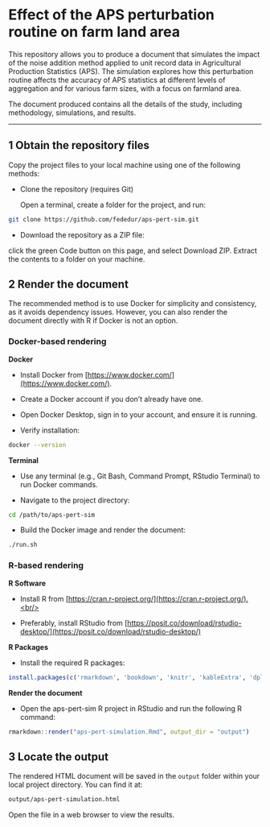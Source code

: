# Effect of the APS perturbation routine on farm land area

This repository allows you to produce a document that simulates the impact of the noise addition method applied to unit record data in Agricultural Production Statistics (APS). The simulation explores how this perturbation routine affects the accuracy of APS statistics at different levels of aggregation and for various farm sizes, with a focus on farmland area.

The document produced contains all the details of the study, including methodology, simulations, and results.

---




## 1 Obtain the repository files

Copy the project files to your local machine using one of the following methods:

  - Clone the repository (requires Git)
  
    Open a terminal, create a folder for the project, and run: 
     
```bash
git clone https://github.com/fededur/aps-pert-sim.git
```

  - Download the repository as a ZIP file:
  
   click the green Code button on this page, and select Download ZIP. 
   Extract the contents to a folder on your machine.


## 2 Render the document

The recommended method is to use Docker for simplicity and consistency, as it avoids dependency issues. However, you can also render the document directly with R if Docker is not an option.


### Docker-based rendering

**Docker**

  - Install Docker from [https://www.docker.com/](https://www.docker.com/).
  
  - Create a Docker account if you don’t already have one.
  
  - Open Docker Desktop, sign in to your account, and ensure it is running.
  
  - Verify installation:
  
```bash
docker --version
```

**Terminal**

  - Use any terminal (e.g., Git Bash, Command Prompt, RStudio Terminal) to run Docker commands.
 
  - Navigate to the project directory:
  
```bash
cd /path/to/aps-pert-sim
```
  - Build the Docker image and render the document:
  
```bash
./run.sh
```

### R-based rendering

**R Software** 
 
  - Install R from [https://cran.r-project.org/](https://cran.r-project.org/).<br/>
 
  - Preferably, install RStudio from [https://posit.co/download/rstudio-desktop/](https://posit.co/download/rstudio-desktop/)<br/>
   
**R Packages** 
 
  - Install the required R packages:
   
```r
install.packages(c('rmarkdown', 'bookdown', 'knitr', 'kableExtra', 'dplyr', 'tibble'))
```

**Render the document**

  - Open the aps-pert-sim R project in RStudio and run the following R command:

```r
rmarkdown::render("aps-pert-simulation.Rmd", output_dir = "output")
```

## 3 Locate the output

The rendered HTML document will be saved in the `output` folder within your local project directory. You can find it at:

```bash
output/aps-pert-simulation.html
```

Open the file in a web browser to view the results.


